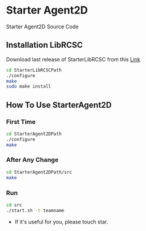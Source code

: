 # Starter Agent2D  
Starter Agent2D Source Code  
## Installation LibRCSC
Download last release of StarterLibRCSC from this [Link](https://github.com/naderzare/StarterLibRCSC/releases)
```bash
cd StarterLibRCSCPath
./configure
make  
sudo make install
```  

## How To Use StarterAgent2D
### First Time
```bash
cd StarterAgent2DPath
./configure
make  
```
### After Any Change
```bash
cd StarterAgent2DPath/src
make
```
### Run
```bash
cd src
./start.sh -t teamname
```
  
* If it's useful for you, please touch star.
